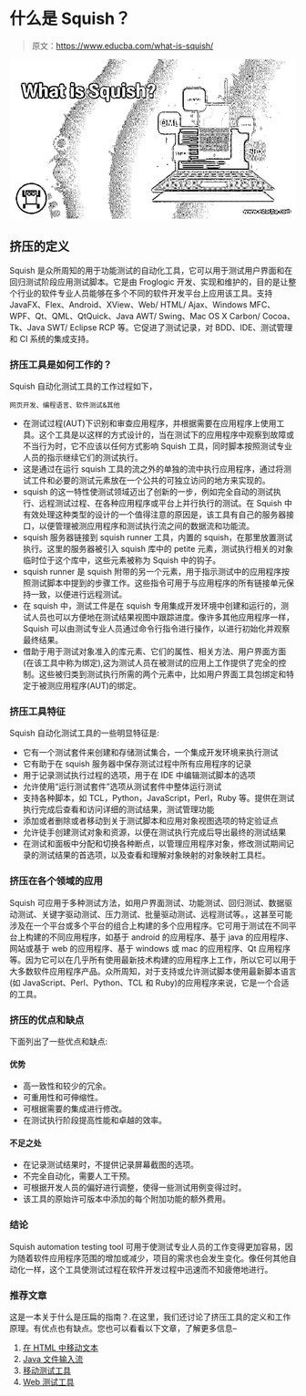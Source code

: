 # 什么是 Squish？

> 原文：<https://www.educba.com/what-is-squish/>

![What is Squish?](img/64c10d19d57ad3c34722134c131fce63.png)



## 挤压的定义

Squish 是众所周知的用于功能测试的自动化工具，它可以用于测试用户界面和在回归测试阶段应用测试脚本。它是由 Froglogic 开发、实现和维护的，目的是让整个行业的软件专业人员能够在多个不同的软件开发平台上应用该工具。支持 JavaFX、Flex、Android、XView、Web/ HTML/ Ajax、Windows MFC、WPF、Qt、QML、QtQuick、Java AWT/ Swing、Mac OS X Carbon/ Cocoa、Tk、Java SWT/ Eclipse RCP 等。它促进了测试记录，对 BDD、IDE、测试管理和 CI 系统的集成支持。

### 挤压工具是如何工作的？

Squish 自动化测试工具的工作过程如下，

<small>网页开发、编程语言、软件测试&其他</small>

*   在测试过程(AUT)下识别和审查应用程序，并根据需要在应用程序上使用工具。这个工具是以这样的方式设计的，当在测试下的应用程序中观察到故障或不当行为时，它不应该以任何方式影响 Squish 工具，同时脚本按照测试专业人员的指示继续它们的测试执行。
*   这是通过在运行 squish 工具的流之外的单独的流中执行应用程序，通过将测试工件和必要的测试元素放在一个公共的可独立访问的地方来实现的。
*   squish 的这一特性使测试领域迈出了创新的一步，例如完全自动的测试执行、远程测试过程、在各种应用程序或平台上并行执行的测试。在 Squish 中有效处理这种类型的设计的一个值得注意的原因是，该工具有自己的服务器接口，以便管理被测应用程序和测试执行流之间的数据流和功能流。
*   squish 服务器链接到 squish runner 工具，内置的 squish，在那里放置测试执行。这里的服务器被引入 squish 库中的 petite 元素，测试执行相关的对象临时位于这个库中，这些元素被称为 Squish 中的钩子。
*   squish runner 是 squish 附带的另一个元素，用于指示测试中的应用程序按照测试脚本中提到的步骤工作。这些指令可用于与应用程序的所有链接单元保持一致，以便进行远程测试。
*   在 squish 中，测试工件是在 squish 专用集成开发环境中创建和运行的，测试人员也可以方便地在测试结果视图中跟踪进度。像许多其他应用程序一样，Squish 可以由测试专业人员通过命令行指令进行操作，以进行初始化并观察最终结果。
*   借助于用于测试对象准入的库元素、它们的属性、相关方法、用户界面方面(在该工具中称为绑定),这为测试人员在被测试的应用上工作提供了完全的控制。这些被归类到测试执行所需的两个元素中，比如用户界面工具包绑定和特定于被测应用程序(AUT)的绑定。

### 挤压工具特征

Squish 自动化测试工具的一些明显特征是:

*   它有一个测试套件来创建和存储测试集合，一个集成开发环境来执行测试
*   它有助于在 squish 服务器中保存测试过程中所有应用程序的记录
*   用于记录测试执行过程的选项，用于在 IDE 中编辑测试脚本的选项
*   允许使用“运行测试套件”选项从测试套件中整体运行测试
*   支持各种脚本，如 TCL，Python，JavaScript，Perl，Ruby 等。提供在测试执行完成后查看和访问详细的测试结果，测试管理功能
*   添加或者删除或者移动到关于测试脚本和应用对象视图选项的特定验证点
*   允许徒手创建测试对象和资源，以便在测试执行完成后导出最终的测试结果
*   在测试和面板中分配和切换各种断点，以管理应用程序对象，修改测试期间记录的测试结果的首选项，以及查看和理解对象映射的对象映射工具栏。

### 挤压在各个领域的应用

Squish 可应用于多种测试方法，如用户界面测试、功能测试、回归测试、数据驱动测试、关键字驱动测试、压力测试、批量驱动测试、远程测试等。，这甚至可能涉及在一个平台或多个平台的组合上构建的多个应用程序。它可用于测试在不同平台上构建的不同应用程序，如基于 android 的应用程序、基于 java 的应用程序、网站或基于 web 的应用程序、基于 windows 或 mac 的应用程序、Qt 应用程序等。因为它可以在几乎所有使用最新技术构建的应用程序上工作，所以它可以用于大多数软件应用程序产品。众所周知，对于支持或允许测试脚本使用最新脚本语言(如 JavaScript、Perl、Python、TCL 和 Ruby)的应用程序来说，它是一个合适的工具。

### 挤压的优点和缺点

下面列出了一些优点和缺点:

#### 优势

*   高一致性和较少的冗余。
*   可重用性和可伸缩性。
*   可根据需要的集成进行修改。
*   在测试执行阶段提高性能和卓越的效率。

#### 不足之处

*   在记录测试结果时，不提供记录屏幕截图的选项。
*   不完全自动化，需要人工干预。
*   可根据开发人员的偏好进行调整，使得一些测试用例变得过时。
*   该工具的原始许可版本中添加的每个附加功能的额外费用。

### 结论

Squish automation testing tool 可用于使测试专业人员的工作变得更加容易，因为随着软件应用程序范围的增加或减少，项目的需求也会发生变化。像任何其他自动化一样，这个工具使测试过程在软件开发过程中迅速而不知疲倦地进行。

### 推荐文章

这是一本关于什么是压扁的指南？.在这里，我们还讨论了挤压工具的定义和工作原理。有优点也有缺点。您也可以看看以下文章，了解更多信息–

1.  [在 HTML 中移动文本](https://www.educba.com/moving-text-in-html/)
2.  [Java 文件输入流](https://www.educba.com/java-fileinputstream/)
3.  [移动测试工具](https://www.educba.com/mobile-testing-tools/)
4.  [Web 测试工具](https://www.educba.com/web-testing-tools/)





